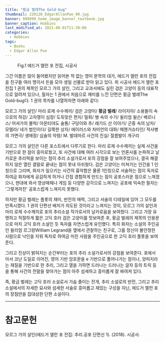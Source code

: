 ```yaml
---
title: "황금 벌레The Gold-bug"
thumbnail: 220120_EdgarAllanPoe_00.jpg
banner: 999999_home_image_banner_textbook.jpg
banner_caption: Hobbies
last_modified_at: 2021-08-01T11:30:00
categories:
  - Hobbies
tags:
  - Books
  - Edgar Allan Poe
---
```


<figure class="align-center" style="width: 450px">
  <a href="/assets/images/220120_EdgarAllanPoe_00.jpg">
  <img src="{{ site.url }}{{ site.baseurl }}/assets/images/220120_EdgarAllanPoe_00.jpg" alt="">
  </a>
  <figcaption>
  Fig.1 에드거 앨런 포 전집, 시공사
  </figcaption>
</figure>

그간 이름은 많이 들어봤지만 읽어본 적 없는 영미 문학의 대가, 에드거 앨런 포의 전집을 친구들 여러 명이서 돈을 모아 생일 선물로 받아 읽고 있다. 위 시공사 에드거 앨런 포 전집 1 권의 제목인 모르그 가의 살인, 그리고 교과서에도 실린 검은 고양이 등의 대표작으로 알려져 있으나, 필자는 1 권에서 처음으로 재미를 느낀 단편은 황금 벌레The Gold-bug다. 1 권의 목차를 나열하자면 아래와 같다:

모르그 가의 살인/ 마리 로제 수수께끼/ 검은 고양이/ <b>황금 벌레</b>/ 라이지아/ 소용돌이 속으로의 하강/ 고자쟁이 심장/ 도둑맞은 편지/ 밀회/ 병 속의 수기/ 윌리엄 윌슨/ 베르니스/ 어셔가의 몰락/ 아몬티야도 술통/ 구덩이와 추/ 래기드 산 이야기/ 군중 속의 남자/ 모렐라/ 네가 범인이다/ 길쭉한 상자/ 에이러스와 차미언의 대화/ 메첸거슈타인/ 적사병의 가면극/ 생매장/ 심술의 악령/ M. 발데마르 사건의 진실/ 절름발이 개구리

모르그 가의 살인은 다른 포스트에서 다루기로 한다. 마리 로제 수수께끼는 실제 사건을 기반으로 한 점이 흥미로웠고, 또 사건에 대해 여러 시각으로 보는 언론사를 논파하고 날카로운 추리력을 보이는 점이 추리 소설가로서 포의 강점을 잘 보여주었으나, 결국 해결하지 않은 열린 결말로 끝내는 점이 못내 아쉬웠다. 검은 고양이는 미쳐가는 인간을 1 인칭으로 그리며, 화자가 일으키는 사건의 흉악함은 물론 1인칭으로 서술하는 점이 독자로 하여금 화자에게 공감하게 하거나 간접 경험하게 만드는 점이 공포스러운 점으로 느껴졌으나, 현대에 와서 영상매체나 게임 등 다양한 감각으로 느껴지는 공포에 익숙한 필자는 '그렇게까진' 공포스럽게 느껴지지 못했다.

하지만 황금 벌레는 플롯의 재미, 반전의 매력, 그리고 서술의 디테일에 있어 그 모두를 만족시켰다. 1 권의 단편선 배치가 의도된 것이라고 느껴지는 것이, 모르그 가의 살인과 마리 로제 수수께끼로 포의 추리소설 작가로서의 날카로움을 보여줬다. 그리고 가장 유명하고 적절하게 짧은 고딕 호러 검은 고양이를 맛보여준 후, 황금 벌레의 제목의 인용문으로 마치 고딕 호러 소설인 듯 독자를 자연스럽게 유인했다. 특히 화자는 소설의 주인공인 윌리엄 르그랑William Legrand을 옆에서 관찰하는 친구로, 그를 정신이 불안정한 사람으로 낙인을 지워 독자로 하여금 미친 사람을 주인공으로 한 고딕 호러 플롯을 보여준다.

그리고 진상이 밝혀지는 순간부터는 포의 추리 소설가로서의 강점을 보여준다. 포에서 아서 코난 도일로 이어진, 영어 기반 암호문을 e 기반으로 풀어나가는 점이나, 양피지라는 재질을 기반으로 한 추리, 그리고 열을 가하면 드러나는 드러나는 글자 등의 트릭 등을 통해 사건의 전말을 찾아가는 점이 아주 섬세하고 흥미롭게 잘 짜여져 있다.

즉, 황금 벌레는 고딕 호러 소설로서 가슴 졸이는 전개, 추리 소설로의 반전, 그리고 추리 소설에서의 자세한 묘사와 섬세한 서술로 흥미롭고 재밌는 구성을 지닌, 에드거 앨런 포의 장점만을 집대성한 단편 소설이다.

---
# 참고문헌

모르그 가의 살인(에드거 앨런 포 전집: 추리.공포 단편선 1). (2018). 시공사.
